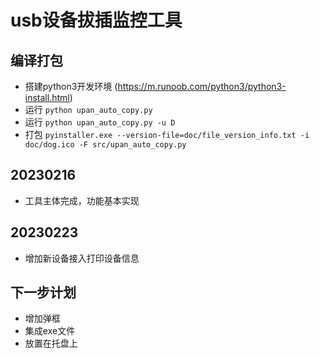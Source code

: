 # usb设备拔插监控工具

## 编译打包
- 搭建python3开发环境 (https://m.runoob.com/python3/python3-install.html)
- 运行 `python upan_auto_copy.py`
- 运行 `python upan_auto_copy.py -u D`
- 打包 `pyinstaller.exe --version-file=doc/file_version_info.txt -i doc/dog.ico -F src/upan_auto_copy.py`

## 20230216
- 工具主体完成，功能基本实现

## 20230223
- 增加新设备接入打印设备信息

## 下一步计划
- 增加弹框
- 集成exe文件
- 放置在托盘上

